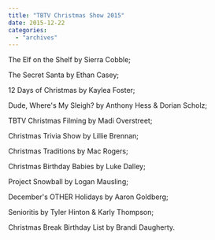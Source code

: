 ```yaml
---
title: "TBTV Christmas Show 2015"
date: 2015-12-22
categories: 
  - "archives"
---
```


The Elf on the Shelf by Sierra Cobble;

The Secret Santa by Ethan Casey;

12 Days of Christmas by Kaylea Foster;

Dude, Where's My Sleigh? by Anthony Hess & Dorian Scholz;

TBTV Christmas Filming by Madi Overstreet;

Christmas Trivia Show by Lillie Brennan;

Christmas Traditions by Mac Rogers;

Christmas Birthday Babies by Luke Dalley;

Project Snowball by Logan Mausling;

December's OTHER Holidays by Aaron Goldberg;

Senioritis by Tyler Hinton & Karly Thompson;

Christmas Break Birthday List by Brandi Daugherty.
